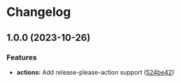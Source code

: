 # Changelog

## 1.0.0 (2023-10-26)


### Features

* **actions:** Add release-please-action support ([524be42](https://github.com/renalreg/radar-models/commit/524be42b67b835d06a00a9bf1c077d70e7248f1e))
